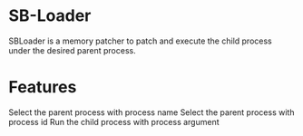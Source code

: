 # SB-Loader
SBLoader is a memory patcher to patch and execute the child process under the desired parent process.

# Features
Select the parent process with process name
Select the parent process with process id
Run the child process with process argument

